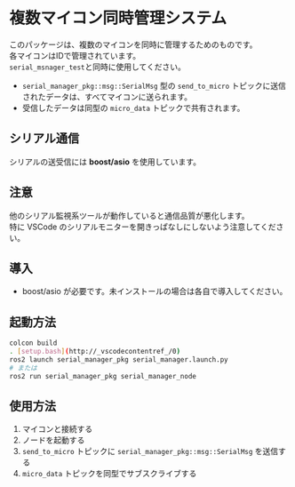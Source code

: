 # 複数マイコン同時管理システム

このパッケージは、複数のマイコンを同時に管理するためのものです。  
各マイコンはIDで管理されています。  
`serial_msnager_test`と同時に使用してください。

- `serial_manager_pkg::msg::SerialMsg` 型の `send_to_micro` トピックに送信されたデータは、すべてマイコンに送られます。
- 受信したデータは同型の `micro_data` トピックで共有されます。

## シリアル通信

シリアルの送受信には **boost/asio** を使用しています。

## 注意

他のシリアル監視系ツールが動作していると通信品質が悪化します。  
特に VSCode のシリアルモニターを開きっぱなしにしないよう注意してください。

## 導入

- boost/asio が必要です。未インストールの場合は各自で導入してください。

## 起動方法

```sh
colcon build
. [setup.bash](http://_vscodecontentref_/0)
ros2 launch serial_manager_pkg serial_manager.launch.py
# または
ros2 run serial_manager_pkg serial_manager_node
```

## 使用方法

1. マイコンと接続する
2. ノードを起動する
3. `send_to_micro` トピックに `serial_manager_pkg::msg::SerialMsg` を送信する
4. `micro_data` トピックを同型でサブスクライブする